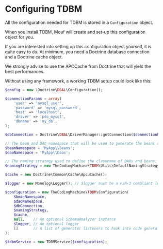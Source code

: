 Configuring TDBM
================

All the configuration needed for TDBM is stored in a `Configuration` object.

When you install TDBM, Mouf will create and set-up this configuration object for you.

If you are interested into setting up this configuration object yourself, it is quite easy to do.
At minimum, you need a Doctrine database connection and a Doctrine cache object.

We strongly advise to use the APCCache from Doctrine that will yield the best performances.

Without using any framework, a working TDBM setup could look like this:

```php
$config = new \Doctrine\DBAL\Configuration();

$connectionParams = array(
    'user' => 'mysql_user',
    'password' => 'mysql_password',
    'host' => 'localhost',
    'driver' => 'pdo_mysql',
    'dbname' => 'my_db',
);

$dbConnection = Doctrine\DBAL\DriverManager::getConnection($connectionParams, $config);

// The bean and DAO namespace that will be used to generate the beans and DAOs. These namespaces must be autoloadable from Composer.
$beanNamespace = 'MyApp\\Beans';
$daoNamespace = 'MyApp\\Daos';

// The naming strategy used to define the classname of DAOs and beans.
$namingStrategy = new TheCodingMachine\TDBM\Utils\DefaultNamingStrategy();

$cache = new Doctrine\Common\Cache\ApcuCache();

$logger = new Monolog\Logger(); // $logger must be a PSR-3 compliant logger.

$configuration = new TheCodingMachine\TDBM\Configuration(
    $beanNamespace,
    $daoNamespace,
    $dbConnection,
    $namingStrategy,
    $cache,
    null,    // An optional SchemaAnalyzer instance
    $logger, // An optional logger
    []       // A list of generator listeners to hook into code generation
);

$tdbmService = new TDBMService($configuration);
```
